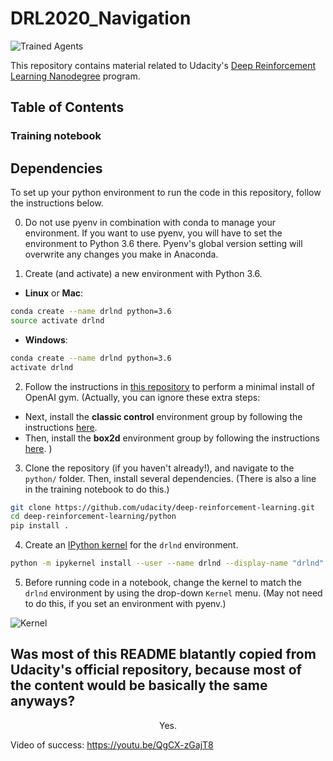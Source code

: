 # DRL2020_Navigation

[//]: # (Image References)

[image1]: https://video.udacity-data.com/topher/2018/June/5b1ab4b0_banana/banana.gif "Banana Env"
[image2]: https://user-images.githubusercontent.com/10624937/42386929-76f671f0-8106-11e8-9376-f17da2ae852e.png "Kernel"

![Trained Agents][image1]

This repository contains material related to Udacity's [Deep Reinforcement Learning Nanodegree](https://www.udacity.com/course/deep-reinforcement-learning-nanodegree--nd893) program.  

## Table of Contents

### Training notebook

## Dependencies

To set up your python environment to run the code in this repository, follow the instructions below.

0. Do not use pyenv in combination with conda to manage your environment. If you want to use pyenv, you will have to set the environment to Python 3.6 there. Pyenv's global version setting will overwrite any changes you make in Anaconda.

1. Create (and activate) a new environment with Python 3.6.

- __Linux__ or __Mac__: 
```bash
conda create --name drlnd python=3.6
source activate drlnd
```
- __Windows__: 
```bash
conda create --name drlnd python=3.6 
activate drlnd
```

2. Follow the instructions in [this repository](https://github.com/openai/gym) to perform a minimal install of OpenAI gym. 
(Actually, you can ignore these extra steps:
- Next, install the **classic control** environment group by following the instructions [here](https://github.com/openai/gym#classic-control).
- Then, install the **box2d** environment group by following the instructions [here](https://github.com/openai/gym#box2d).
)

3. Clone the repository (if you haven't already!), and navigate to the `python/` folder.  Then, install several dependencies. (There is also a line in the training notebook to do this.)
```bash
git clone https://github.com/udacity/deep-reinforcement-learning.git
cd deep-reinforcement-learning/python
pip install .
```

4. Create an [IPython kernel](http://ipython.readthedocs.io/en/stable/install/kernel_install.html) for the `drlnd` environment.  
```bash
python -m ipykernel install --user --name drlnd --display-name "drlnd"
```

5. Before running code in a notebook, change the kernel to match the `drlnd` environment by using the drop-down `Kernel` menu. (May not need to do this, if you set an environment with pyenv.)

![Kernel][image2]

## Was most of this README blatantly copied from Udacity's official repository, because most of the content would be basically the same anyways?

<p align="center">Yes.</p>

Video of success: https://youtu.be/QgCX-zGajT8
